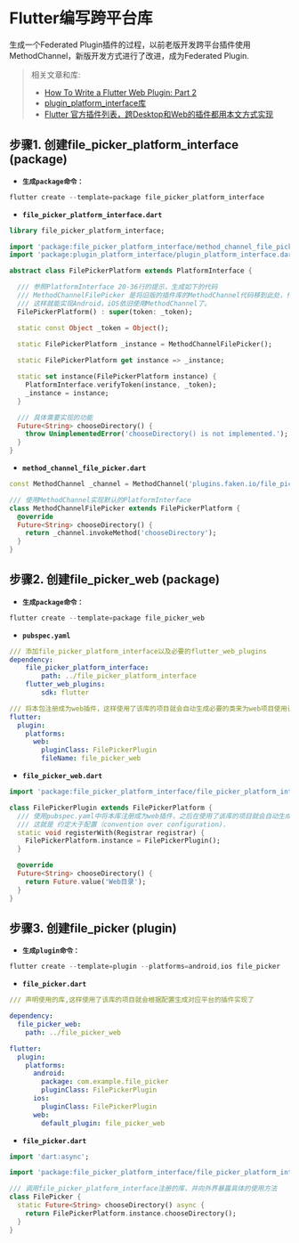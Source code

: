 # Flutter编写跨平台库
生成一个Federated Plugin插件的过程，以前老版开发跨平台插件使用MethodChannel，新版开发方式进行了改进，成为Federated Plugin.

> 相关文章和库:
> * [How To Write a Flutter Web Plugin: Part 2](https://medium.com/flutter/how-to-write-a-flutter-web-plugin-part-2-afdddb69ece6)
> * [plugin_platform_interface库](https://pub.dev/packages/plugin_platform_interface)
> * [Flutter 官方插件列表，跨Desktop和Web的插件都用本文方式实现](https://github.com/flutter/plugins)

## 步骤1. 创建file_picker_platform_interface (package)

- **`生成package命令：`**
```s
flutter create --template=package file_picker_platform_interface
```

- **`file_picker_platform_interface.dart`**
``` dart
library file_picker_platform_interface;

import 'package:file_picker_platform_interface/method_channel_file_picker.dart';
import 'package:plugin_platform_interface/plugin_platform_interface.dart';

abstract class FilePickerPlatform extends PlatformInterface {

  /// 参照PlatformInterface 20-36行的提示，生成如下的代码
  /// MethodChannelFilePicker 是将旧版的插件库的MethodChannel代码移到此处，作为默认的实现。
  /// 这样就能实现Android，iOS依旧使用MethodChannel了。
  FilePickerPlatform() : super(token: _token);

  static const Object _token = Object();
  
  static FilePickerPlatform _instance = MethodChannelFilePicker();

  static FilePickerPlatform get instance => _instance;

  static set instance(FilePickerPlatform instance) {
    PlatformInterface.verifyToken(instance, _token);
    _instance = instance;
  }

  /// 具体需要实现的功能
  Future<String> chooseDirectory() {
    throw UnimplementedError('chooseDirectory() is not implemented.');
  }
}
```

- **`method_channel_file_picker.dart`**
``` dart
const MethodChannel _channel = MethodChannel('plugins.faken.io/file_picker');

/// 使用MethodChannel实现默认的PlatformInterface
class MethodChannelFilePicker extends FilePickerPlatform {
  @override
  Future<String> chooseDirectory() {
    return _channel.invokeMethod('chooseDirectory');
  }
}
```

## 步骤2. 创建file_picker_web (package)
- **`生成package命令：`**
``` s
flutter create --template=package file_picker_web
```

- **`pubspec.yaml`**
```yaml
/// 添加file_picker_platform_interface以及必要的flutter_web_plugins
dependency:
    file_picker_platform_interface:
        path: ../file_picker_platform_interface
    flutter_web_plugins:
        sdk: flutter

/// 将本包注册成为web插件，这样使用了该库的项目就会自动生成必要的类来为web项目使用该插件
flutter:
  plugin:
    platforms:
      web:
        pluginClass: FilePickerPlugin
        fileName: file_picker_web
```

- **`file_picker_web.dart`**
```dart
import 'package:file_picker_platform_interface/file_picker_platform_interface.dart';

class FilePickerPlugin extends FilePickerPlatform {
  /// 使用pubspec.yaml中将本库注册成为web插件，之后在使用了该库的项目就会自动生成注册该web插件的类，会使用下面的方法。
  /// 这就是 约定大于配置（convention over configuration).
  static void registerWith(Registrar registrar) {
    FilePickerPlatform.instance = FilePickerPlugin();
  }

  @override
  Future<String> chooseDirectory() {
    return Future.value('Web目录');
  }
}
```

## 步骤3. 创建file_picker (plugin)
- **`生成plugin命令：`**
``` s
flutter create --template=plugin --platforms=android,ios file_picker
```

- **`file_picker.dart`**
```yaml
/// 声明使用的库,这样使用了该库的项目就会根据配置生成对应平台的插件实现了

dependency:
  file_picker_web:
    path: ../file_picker_web

flutter:
  plugin:
    platforms:
      android:
        package: com.example.file_picker
        pluginClass: FilePickerPlugin
      ios:
        pluginClass: FilePickerPlugin
      web:
        default_plugin: file_picker_web
```

- **`file_picker.dart`**
```dart
import 'dart:async';

import 'package:file_picker_platform_interface/file_picker_platform_interface.dart';

/// 调用file_picker_platform_interface注册的库，并向外界暴露具体的使用方法
class FilePicker {
  static Future<String> chooseDirectory() async {
    return FilePickerPlatform.instance.chooseDirectory();
  }
}
```